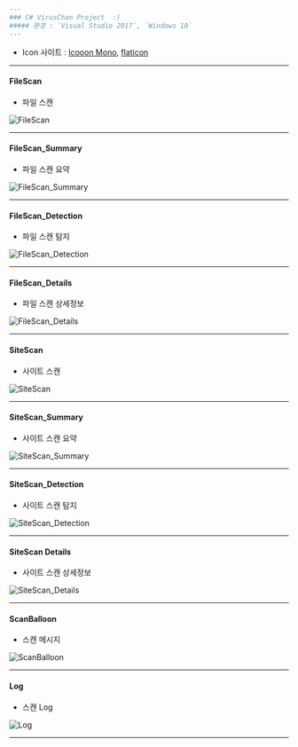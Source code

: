 ```yaml
---
### C# VirusChan Project  :)  
##### 환경 : `Visual Studio 2017`, `Windows 10`
---
```


- Icon 사이트 : [Icooon Mono](https://icooon-mono.com/), [flaticon](https://www.flaticon.com/)

---

#### FileScan
- 파일 스캔

![FileScan](image/FileScan.JPG)

---

#### FileScan_Summary
- 파일 스캔 요약

![FileScan_Summary](image/FileScan_Summary.JPG)

---

#### FileScan_Detection
- 파일 스캔 탐지

![FileScan_Detection](image/FileScan_Detection.JPG)

---

#### FileScan_Details
- 파일 스캔 상세정보

![FileScan_Details](image/FileScan_Details.JPG)

---

#### SiteScan
- 사이트 스캔

![SiteScan](image/SiteScan.JPG)

---

#### SiteScan_Summary
- 사이트 스캔 요약

![SiteScan_Summary](image/SiteScan_Summary.JPG)

---

#### SiteScan_Detection
- 사이트 스캔 탐지

![SiteScan_Detection](image/SiteScan_Detection.JPG)

---

#### SiteScan Details
- 사이트 스캔 상세정보

![SiteScan_Details](image/SiteScan_Details.JPG)

---

#### ScanBalloon
- 스캔 메시지

![ScanBalloon](image/ScanBalloon.JPG)

---

#### Log
- 스캔 Log

![Log](image/Log.JPG)

---